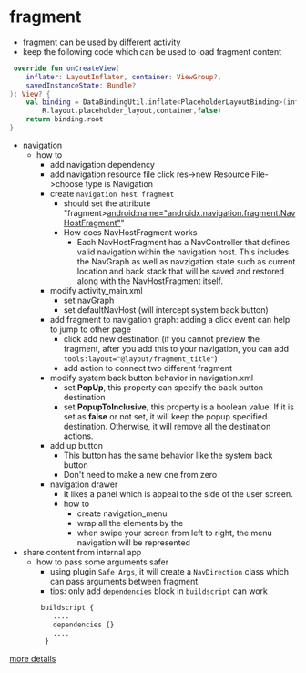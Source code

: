 # fragment
* fragment can be used by different activity
* keep the following code which can be used to load fragment content
```kotlin
 override fun onCreateView(
    inflater: LayoutInflater, container: ViewGroup?,
    savedInstanceState: Bundle?
): View? {
    val binding = DataBindingUtil.inflate<PlaceholderLayoutBinding>(inflater,
        R.layout.placeholder_layout,container,false)
    return binding.root
} 
```
* navigation
  * how to
    * add navigation dependency
    * add navigation resource file click res->new Resource File->choose type is Navigation
    * create ```navigation host fragment ```
      * should set the attribute "fragment><android:name="androidx.navigation.fragment.NavHostFragment">" 
      * How does NavHostFragment works
        * Each NavHostFragment has a NavController that defines valid navigation within the navigation host. This includes the NavGraph as well as navzigation state such as current location and back stack that will be saved and restored along with the NavHostFragment itself.
    * modify activity_main.xml
      * set navGraph
      * set defaultNavHost (will intercept system back button)
    * add fragment to navigation graph: adding a click event can help to jump to other page
      * click add new destination (if you cannot preview the fragment, after you add this to your navigation, you can add ```tools:layout="@layout/fragment_title"```)
      * add action to connect two different fragment
    * modify system back button behavior in navigation.xml
      * set **PopUp**, this property can specify the back button destination
      * set **PopupToInclusive**, this property is a boolean value. If it is set as **false** or not set, it will keep the popup specified destination. Otherwise, it will remove all the destination actions.
    * add up button
      * This button has the same behavior like the system back button
      * Don't need to make a new one from zero
    * navigation drawer
      * It likes a panel which is appeal to the side of the user screen. 
      * how to
        * create navigation_menu
        * wrap all the elements by the **<DrawerLayout>**
        * when swipe your screen from left to right, the menu navigation will be represented
* share content from internal app
  * how to pass some arguments safer
    * using plugin ```Safe Args```, it will create a ```NavDirection``` class which can pass arguments between fragment.
    * tips: only add ```dependencies``` block in ```buildscript``` can work
    ```xml
     buildscript {
        ....
        dependencies {}
        ....
      }
      ```

[more details](https://developer.android.com/codelabs/kotlin-android-training-add-navigation#11)
